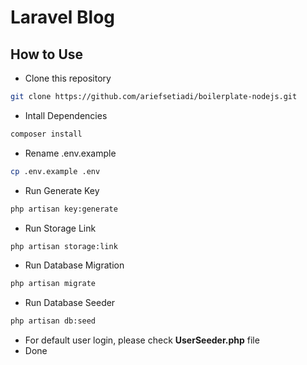 # Laravel Blog

## How to Use

-   Clone this repository

```bash
git clone https://github.com/ariefsetiadi/boilerplate-nodejs.git
```

-   Intall Dependencies

```bash
composer install
```

-   Rename .env.example

```bash
cp .env.example .env
```

-   Run Generate Key

```bash
php artisan key:generate
```

-   Run Storage Link

```bash
php artisan storage:link
```

-   Run Database Migration

```bash
php artisan migrate
```

-   Run Database Seeder

```bash
php artisan db:seed
```

-   For default user login, please check <b>UserSeeder.php</b> file
-   Done
